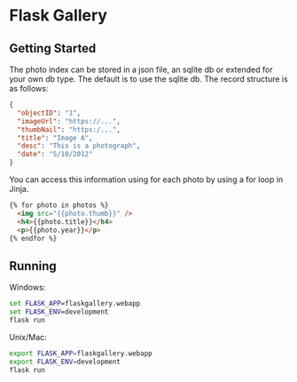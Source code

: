 # Flask Gallery

## Getting Started

The photo index can be stored in a json file, an sqlite db or extended for your own db type. The default is to use the sqlite db. The record structure is as follows:

```json
{
  "objectID": "1",
  "imageUrl": "https://...",
  "thumbNail": "https:/...",
  "title": "Image A",
  "desc": "This is a photograph",
  "date": "5/10/2012"
}
```           
You can access this information using for each photo by using a for loop in Jinja.

```html
{% for photo in photos %}
  <img src="{{photo.thumb}}" />
  <h4>{{photo.title}}</h4>
  <p>{{photo.year}}</p>
{% endfor %}
```
            
## Running

Windows:
```cmd
set FLASK_APP=flaskgallery.webapp
set FLASK_ENV=development
flask run
````
Unix/Mac:
```bash
export FLASK_APP=flaskgallery.webapp
export FLASK_ENV=development
flask run
```

